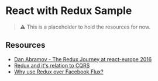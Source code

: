 # React with Redux Sample

> :warning: This is a placeholder to hold the resources for now. 

## Resources

 - [Dan Abramov - The Redux Journey at react-europe 2016](https://www.youtube.com/watch?v=uvAXVMwHJXU)
 - [Redux and it's relation to CQRS](https://github.com/reactjs/redux/issues/351)
 - [Why use Redux over Facebook Flux?](http://stackoverflow.com/questions/32461229/why-use-redux-over-facebook-flux)